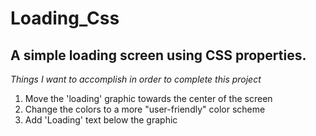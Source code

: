 # Loading_Css

A simple loading screen using CSS properties.
---

_Things I want to accomplish in order to complete this project_

1. Move the 'loading' graphic towards the center of the screen
2. Change the colors to a more "user-friendly" color scheme
3. Add 'Loading' text below the graphic



